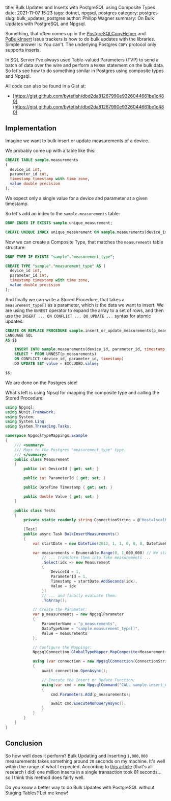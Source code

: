 title: Bulk Updates and Inserts with PostgreSQL using Composite Types
date: 2021-11-07 15:23
tags: dotnet, npgsql, postgres
category: postgres
slug: bulk_updates_postgres
author: Philipp Wagner
summary: On Bulk Updates with PostgreSQL and Npgsql.

Something, that often comes up in the [PostgreSQLCopyHelper] and [PgBulkInsert] issue trackers is how to do bulk 
updates with the libraries. Simple answer is: You can't. The underlying Postgres ``COPY`` protocol only supports 
inserts.

In SQL Server I've always used Table-valued Parameters (TVP) to send a batch of data over the wire and perform a 
``MERGE`` statement on the bulk data. So let's see how to do something similar in Postgres using composite types 
and Npgsql.

All code can also be found in a Gist at:

* [https://gist.github.com/bytefish/dbd2da81267990e9326044661be1c480](https://gist.github.com/bytefish/dbd2da81267990e9326044661be1c480)

[PostgreSQLCopyHelper]: https://github.com/PostgreSQLCopyHelper/PostgreSQLCopyHelper
[PgBulkInsert]: https://github.com/PgBulkInsert/PgBulkInsert

## Implementation ##

Imagine we want to bulk insert or update measurements of a device. 

We probably come up with a table like this:

```sql
CREATE TABLE sample.measurements
(
  device_id int,
  parameter_id int,
  timestamp timestamp with time zone,
  value double precision
);
```

We expect only a single value for a device and parameter at a given timestamp. 

So let's add an index to the ``sample.measurements`` table:

```sql
DROP INDEX IF EXISTS sample.unique_measurement;

CREATE UNIQUE INDEX unique_measurement ON sample.measurements(device_id, parameter_id, timestamp);
```

Now we can create a Composite Type, that matches the ``measurements`` table structure:


```sql
DROP TYPE IF EXISTS "sample"."measurement_type";

CREATE TYPE "sample"."measurement_type" AS (
  device_id int,
  parameter_id int,
  timestamp timestamp with time zone,
  value double precision
);
```

And finally we can write a Stored Procedure, that takes a ``measurement_type[]`` as a parameter, which is the 
data we want to insert. We are using the ``UNNEST`` operator to expand the array to a set of rows, and then 
use the ``INSERT ... ON CONFLICT ... DO UPDATE ...`` syntax for atomic updates:

```sql
CREATE OR REPLACE PROCEDURE sample.insert_or_update_measurements(p_measurements sample.measurement_type[])
LANGUAGE SQL
AS $$

	INSERT INTO sample.measurements(device_id, parameter_id, timestamp, value)
	SELECT * FROM UNNEST(p_measurements)
	ON CONFLICT (device_id, parameter_id, timestamp)
	DO UPDATE SET value = EXCLUDED.value;

$$;
```

We are done on the Postgres side! 

What's left is using Npsql for mapping the composite type and calling the Stored Procedure:

```csharp
using Npgsql;
using NUnit.Framework;
using System;
using System.Linq;
using System.Threading.Tasks;

namespace NpgsqlTypeMappings.Example
{
    /// <summary>
    /// Maps to the Postgres "measurement_type" type.
    /// </summary>
    public class Measurement
    {
        public int DeviceId { get; set; }

        public int ParameterId { get; set; }

        public DateTime Timestamp { get; set; }

        public double Value { get; set; }
    }

    public class Tests
    {
        private static readonly string ConnectionString = @"Host=localhost;Port=5432;Database=sampledb;Pooling=false;User Id=philipp;Password=test_pwd;";

        [Test]
        public async Task BulkInsertMeasurements()
        {
            var startDate = new DateTime(2013, 1, 1, 0, 0, 0, DateTimeKind.Utc);

            var measurements = Enumerable.Range(0, 1_000_000) // We start with 1_000,000 Measurements ...
                // ... transform them into fake measurements ...
                .Select(idx => new Measurement
                {
                    DeviceId = 1,
                    ParameterId = 1,
                    Timestamp = startDate.AddSeconds(idx),
                    Value = idx
                })
                // ... and finally evaluate them:
                .ToArray();

            // Create the Parameter:
            var p_measurements = new NpgsqlParameter
            {
                ParameterName = "p_measurements",
                DataTypeName = "sample.measurement_type[]",
                Value = measurements
            };

            // Configure the Mappings:
            NpgsqlConnection.GlobalTypeMapper.MapComposite<Measurement>("sample.measurement_type");

            using (var connection = new NpgsqlConnection(ConnectionString))
            {
                await connection.OpenAsync();

                // Execute the Insert or Update Function:
                using(var cmd = new NpgsqlCommand("CALL sample.insert_or_update_measurements(@p_measurements)", connection))
                {
                    cmd.Parameters.Add(p_measurements);

                    await cmd.ExecuteNonQueryAsync();
                }
            }
        }
    }
}
```

## Conclusion ##

So how well does it perform? Bulk Updating and Inserting ``1,000,000`` measurements takes something around ``20`` seconds on my 
machine. It's well within the range of what I expected. According to [this article] (that's all research I did) one million inserts 
in a single transaction took 81 seconds... so I think this method does fairly well.

Do you know a better way to do Bulk Updates with PostgreSQL without Staging Tables? Let me know!

[this article]: https://www.cybertec-postgresql.com/en/postgresql-bulk-loading-huge-amounts-of-data/